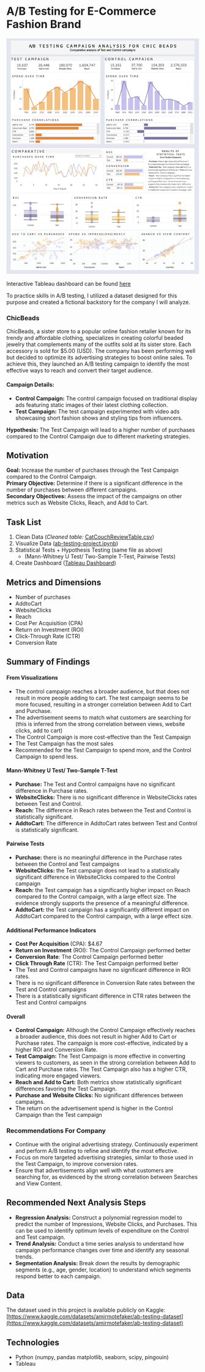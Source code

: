 # A/B Testing for E-Commerce Fashion Brand
<p align="center">
    <img src="ABTestingDash.png" alt="ABTestingDash.png" width="800">
</p>

Interactive Tableau dashboard can be found [here](https://public.tableau.com/app/profile/johanna.schmidle/viz/ChicBeadsAB-TestingDash/Dashboard1)

To practice skills in A/B testing, I utilized a dataset designed for this purpose and created a fictional backstory for the company I will analyze.
### ChicBeads
ChicBeads, a sister store to a popular online fashion retailer known for its trendy and affordable clothing, specializes in creating colorful beaded jewelry that complements many of the outfits sold at its sister store. Each accessory is sold for $5.00 (USD). The company has been performing well but decided to optimize its advertising strategies to boost online sales. To achieve this, they launched an A/B testing campaign to identify the most effective ways to reach and convert their target audience.
#### Campaign Details:
- **Control Campaign:** The control campaign focused on traditional display ads featuring static images of their latest clothing collection.
- **Test Campaign:** The test campaign experimented with video ads showcasing short fashion shows and styling tips from influencers.
  
**Hypothesis:** The Test Campaign will lead to a higher number of purchases compared to the Control Campaign due to different marketing strategies.

## Motivation
**Goal:** Increase the number of purchases through the Test Campaign compared to the Control Campaign.  
**Primary Objective:** Determine if there is a significant difference in the number of purchases between different campaigns.  
**Secondary Objectives:** Assess the impact of the campaigns on other metrics such as Website Clicks, Reach, and Add to Cart.  

## Task List
1. Clean Data (_Cleaned table:_ [CatCouchReviewTable.csv](https://github.com/johannaschmidle/Amazon-Cat-Couch/blob/main/CatCouchReviewTable.csv))
2. Visualize Data ([ab-testing-project.ipynb](https://github.com/johannaschmidle/ABTesting-FashionCampaign/blob/main/ab-testing-project.ipynb))
3. Statistical Tests + Hypothesis Testing (same file as above)
   - (Mann-Whitney U Test/ Two-Sample T-Test, Pairwise Tests) 
4. Create Dashboard ([Tableau Dashboard](https://public.tableau.com/app/profile/johanna.schmidle/viz/ChicBeadsAB-TestingDash/Dashboard1))
   
## Metrics and Dimensions
- Number of purchases
- AddtoCart
- WebsiteClicks
- Reach
- Cost Per Acquisition (CPA)
- Return on Investment (ROI)
- Click-Through Rate (CTR)
- Conversion Rate

## Summary of Findings
#### From Visualizations
- The control campaign reaches a broader audience, but that does not result in more people adding to cart. The test campaign seems to be more focused, resulting in a stronger correlation between Add to Cart and Purchase.
- The advertisement seems to match what customers are searching for (this is inferred from the strong correlation between views, website clicks, add to cart)
- The Control Campaign is more cost-effective than the Test Campaign
- The Test Campaign has the most sales
- Recommended for the Test Campaign to spend more, and the Control Campaign to spend less.
#### Mann-Whitney U Test/ Two-Sample T-Test
- **Purchase:** The Test and Control campaigns have no significant difference in Purchase rates.
- **WebsiteClicks:** There is no significant difference in WebsiteClicks rates between Test and Control.
- **Reach:** The difference in Reach rates between the Test and Control is statistically significant.
- **AddtoCart:** The difference in AddtoCart rates between Test and Control is statistically significant.
#### Pairwise Tests
- **Purchase:** there is no meaningful difference in the Purchase rates between the Control and Test campaigns
- **WebsiteClicks:** the Test campaign does not lead to a statistically significant difference in WebsiteClicks compared to the Control campaign
- **Reach:** the Test campaign has a significantly higher impact on Reach compared to the Control campaign, with a large effect size. The evidence strongly supports the presence of a meaningful difference.
- **AddtoCart:** the Test campaign has a significantly different impact on AddtoCart compared to the Control campaign, with a large effect size.
#### Additional Performance Indicators
- **Cost Per Acquisition** (CPA): $4.67
- **Return on Investment** (ROI): The Control Campaign performed better
- **Conversion Rate**: The Control Campaign performed better
- **Click Through Rate** (CTR): The Test Campaign performed better
- The Test and Control campaigns have no significant difference in ROI rates.
- There is no significant difference in Conversion Rate rates between the Test and Control campaigns
- There is a statistically significant difference in CTR rates between the Test and Control campaigns
#### Overall 
- **Control Campaign:** Although the Control Campaign effectively reaches a broader audience, this does not result in higher Add to Cart or Purchase rates. The campaign is more cost-effective, indicated by a higher ROI and Conversion Rate.
- **Test Campaign:** The Test Campaign is more effective in converting viewers to customers, as seen in the strong correlation between Add to Cart and Purchase rates. The Test Campaign also has a higher CTR, indicating more engaged viewers.
- **Reach and Add to Cart:** Both metrics show statistically significant differences favoring the Test Campaign.
- **Purchase and Website Clicks:** No significant differences between campaigns.
- The return on the advertisement spend is higher in the Control Campaign than the Test campaign

### Recommendations For Company
- Continue with the original advertising strategy. Continuously experiment and perform A/B testing to refine and identify the most effective.
- Focus on more targeted advertising strategies, similar to those used in the Test Campaign, to improve conversion rates.
- Ensure that advertisements align well with what customers are searching for, as evidenced by the strong correlation between Searches and View Content.

## Recommended Next Analysis Steps 
- **Regression Analysis:** Construct a polynomial regression model to predict the number of Impressions, Website Clicks, and Purchases. This can be used to identify optimum levels of expenditure on the Control and Test campaign. 
- **Trend Analysis:** Conduct a time series analysis to understand how campaign performance changes over time and identify any seasonal trends.
- **Segmentation Analysis:** Break down the results by demographic segments (e.g., age, gender, location) to understand which segments respond better to each campaign.
  
## Data
The dataset used in this project is available publicly on Kaggle: [https://www.kaggle.com/datasets/amirmotefaker/ab-testing-dataset](https://www.kaggle.com/datasets/amirmotefaker/ab-testing-dataset)
## Technologies
- Python (numpy, pandas matplotlib, seaborn, scipy, pingouin)
- Tableau
